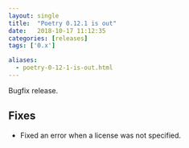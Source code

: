 ```yaml
---
layout: single
title:  "Poetry 0.12.1 is out"
date:   2018-10-17 11:12:35
categories: [releases]
tags: ['0.x']

aliases:
  - poetry-0-12-1-is-out.html
---
```


Bugfix release.

## Fixes

- Fixed an error when a license was not specified.
